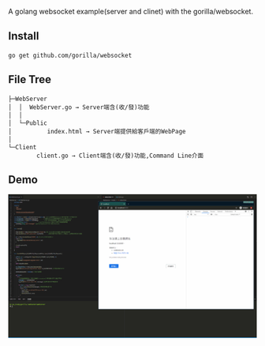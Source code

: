 A golang websocket example(server and clinet) with the gorilla/websocket.

## Install
```
go get github.com/gorilla/websocket
```

## File Tree
```
├─WebServer
│  │  WebServer.go → Server端含(收/發)功能
│  │
│  └─Public
│          index.html → Server端提供給客戶端的WebPage
│
└─Client
        client.go → Client端含(收/發)功能,Command Line介面
```

## Demo

![Demo](https://github.com/DukeHuangWP/GoExample-WebSocket_gorilla/blob/master/Demo.gif?raw=true)


